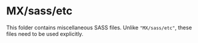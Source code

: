 # MX/sass/etc

This folder contains miscellaneous SASS files. Unlike `"MX/sass/etc"`, these files
need to be used explicitly.
